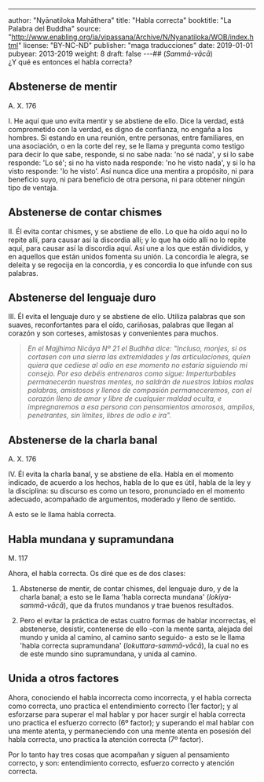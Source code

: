 ---
author: "Nyānatiloka Mahāthera"
title: "Habla correcta"
booktitle: "La Palabra del Buddha"
source: "http://www.enabling.org/ia/vipassana/Archive/N/Nyanatiloka/WOB/index.html"
license: "BY-NC-ND"
publisher: "maga traducciones"
date: 2019-01-01
pubyear: 2013-2019 
weight: 8
draft: false
---## (*Sammā-vācā*)  
¿Y qué es entonces el habla correcta?  

## Abstenerse de mentir  

A. X. 176  

I. He aquí que uno evita mentir y se abstiene de ello. Dice la verdad, está comprometido con la verdad, es digno de confianza, no engaña a los hombres. Si estando en una reunión, entre personas, entre familiares, en una asociación, o en la corte del rey, se le llama y pregunta como testigo para decir lo que sabe, responde, si no sabe nada: 'no sé nada', y si lo sabe responde: 'Lo sé'; si no ha visto nada responde: 'no he visto nada', y si lo ha visto responde: 'lo he visto'. Así nunca dice una mentira a propósito, ni para beneficio suyo, ni para beneficio de otra persona, ni para obtener ningún tipo de ventaja.  

## Abstenerse de contar chismes  

II. Él evita contar chismes, y se abstiene de ello. Lo que ha oído aquí no lo repite allí, para causar así la discordia allí; y lo que ha oído allí no lo repite aquí, para causar así la discordia aquí. Así une a los que están divididos, y en aquellos que están unidos fomenta su unión. La concordia le alegra, se deleita y se regocija en la concordia, y es concordia lo que infunde con sus palabras.  

## Abstenerse del lenguaje duro

III. Él evita el lenguaje duro y se abstiene de ello. Utiliza palabras que son suaves, reconfortantes para el oído, cariñosas, palabras que llegan al corazón y son corteses, amistosas y convenientes para muchos.  

> *En el Majjhima Nicāya Nº 21 el Budhha dice: "Incluso, monjes, si os cortasen con una sierra las extremidades y las articulaciones, quien quiera que cediese al odio en ese momento no estaría siguiendo mi consejo. Por eso debéis entrenaros como sigue: 
Imperturbables permanecerán nuestras mentes, no saldrán de nuestros labios malas palabras, amistosos y llenos de compasión permaneceremos, con el corazón lleno de amor y libre de cualquier maldad oculta, e impregnaremos a esa persona con pensamientos amorosos, amplios, penetrantes, sin límites, libres de odio e ira".*   

## Abstenerse de la charla banal  

A. X. 176  

IV. Él evita la charla banal, y se abstiene de ella. Habla en el momento indicado, de acuerdo a los hechos, habla de lo que es útil, habla de la ley y la disciplina: su discurso es como un tesoro, pronunciado en el momento adecuado, acompañado de argumentos, moderado y lleno de sentido.  

A esto se le llama habla correcta.  

## Habla mundana y supramundana  

M. 117  

Ahora, el habla correcta. Os diré que es de dos clases:  

1. Abstenerse de mentir, de contar chismes, del lenguaje duro, y de la charla banal; a esto se le llama 'habla correcta mundana' (*lokiya-sammā-vācā*), que da frutos mundanos y trae buenos resultados.  

2. Pero el evitar la práctica de estas cuatro formas de hablar incorrectas, el abstenerse, desistir, contenerse de ello -con la mente santa, alejada del mundo y unida al camino, al camino santo seguido- a esto se le llama 'habla correcta supramundana' (*lokuttara-sammā-vācā*), la cual no es de este mundo sino supramundana, y unida al camino.  

## Unida a otros factores  

Ahora, conociendo el habla incorrecta como incorrecta, y el habla correcta como correcta, uno practica el entendimiento correcto (1er factor); y al esforzarse para superar el mal hablar y por hacer surgir el habla correcta uno practica el esfuerzo correcto (6º factor); y superando el mal hablar con una mente atenta, y permaneciendo con una mente atenta en posesión del habla correcta, uno practica la atención correcta (7º factor).  

Por lo tanto hay tres cosas que acompañan y siguen al pensamiento correcto, y son: entendimiento correcto, esfuerzo correcto y atención correcta.
